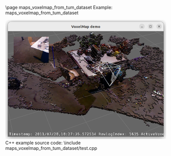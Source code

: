 \page maps_voxelmap_from_tum_dataset Example: maps_voxelmap_from_tum_dataset

![maps_voxelmap_from_tum_dataset screenshot](doc/source/images/maps_voxelmap_from_tum_dataset_screenshot.png)
C++ example source code:
\include maps_voxelmap_from_tum_dataset/test.cpp
